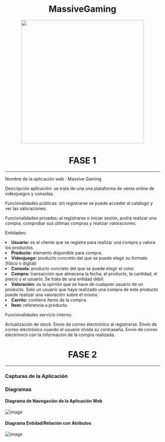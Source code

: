 <div align="center">
  <h1> MassiveGaming</h1>
  <img src="https://user-images.githubusercontent.com/58294628/221609108-527ae253-c774-45b3-bb9e-1808059f6f6b.png" width="400" height="400"/>
</div>

<div align="center">
<h1>FASE 1</h1>
</div>
<hr class="divider" />

Nombre de la aplicación web : Massive Gaming

Descripción aplicación: se trata de una una plataforma de venta online de videojuegos y consolas.

Funcionalidades públicas: sin registrarse se puede acceder al catálogo y ver las valoraciones.

Funcionalidades privadas: al registrarse o iniciar sesión, podrá realizar una compra, comprobar sus últimas compras y realizar valoraciones.

Entidades:

<li><strong>Usuario:</strong> es el cliente que se registra para realizar una compra y valora los productos.
<li><strong>Producto:</strong> elemento disponible para compra.
<li><strong>Videojuego:</strong> producto concreto del que se puede elegir su formato (físico o digital)
<li><strong>Consola:</strong> producto concreto del que se puede elegir el color.
<li><strong>Compra:</strong> transacción que almacena la fecha, el producto, la cantidad, el precio y el usuario. Se trata de una entidad débil.
<li><strong>Valoración:</strong> es la opinión que se hace de cualquier usuario de un producto. Solo un usuario que haya realizado una compra de este producto puede realizar una valoración sobre el mismo.
<li><strong>Carrito:</strong> contiene ítems de la compra.
<li><strong>Ítem:</strong> referencia a producto.

Funcionalidades servicio interno:

Actualización de stock.
Envío de correo electrónico al registrarse.
Envío de correo electrónico cuando el usuario olvida su contraseña.
Envío de correo electrónico con la información de la compra realizada.

<div align="center">
<h1>FASE 2</h1>
</div>
<hr class="divider" />
 
### Capturas de la Aplicación
### Diagramas
#### Diagrama de Navegación de la Aplicación Web
  ![image](https://user-images.githubusercontent.com/58294628/221549188-7485bb4a-efbe-4d31-802b-8ef949701cc7.png)
#### Diagrama Entidad/Relación con Atributos
![image](https://user-images.githubusercontent.com/58294628/221549220-1b85aba0-1da8-4bf5-a3f2-6fac197bc7e7.png)
